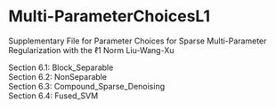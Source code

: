 # Multi-ParameterChoicesL1
Supplementary File for Parameter Choices for Sparse Multi-Parameter Regularization with the ℓ1 Norm Liu-Wang-Xu

Section 6.1: Block_Separable\
Section 6.2: NonSeparable\
Section 6.3: Compound_Sparse_Denoising\
Section 6.4: Fused_SVM

